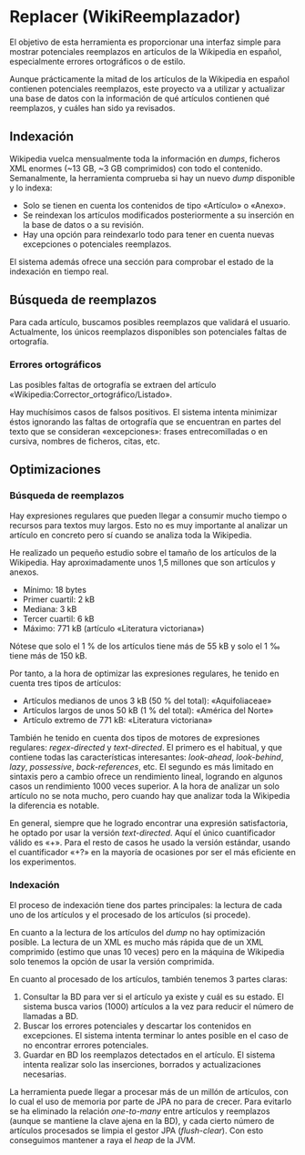 # Replacer (WikiReemplazador)

El objetivo de esta herramienta es proporcionar una interfaz simple para
mostrar potenciales reemplazos en artículos de la Wikipedia en español,
especialmente errores ortográficos o de estilo. 

Aunque prácticamente la mitad de los artículos de la Wikipedia en español
contienen potenciales reemplazos, este proyecto va a utilizar y actualizar
una base de datos con la información de qué artículos contienen qué
reemplazos, y cuáles han sido ya revisados.


## Indexación

Wikipedia vuelca mensualmente toda la información en _dumps_, ficheros XML
enormes (~13 GB, ~3 GB comprimidos) con todo el contenido. Semanalmente,
la herramienta comprueba si hay un nuevo _dump_ disponible y lo indexa:
- Solo se tienen en cuenta los contenidos de tipo «Artículo» o «Anexo».
- Se reindexan los artículos modificados posteriormente a su inserción en
la base de datos o a su revisión.
- Hay una opción para reindexarlo todo para tener en cuenta nuevas
excepciones o potenciales reemplazos.

El sistema además ofrece una sección para comprobar el estado de la
indexación en tiempo real.

## Búsqueda de reemplazos

Para cada artículo, buscamos posibles reemplazos que validará el usuario.
Actualmente, los únicos reemplazos disponibles son potenciales faltas de
ortografía.

### Errores ortográficos

Las posibles faltas de ortografía se extraen del artículo
«Wikipedia:Corrector_ortográfico/Listado».

Hay muchísimos casos de falsos positivos. El sistema intenta minimizar
éstos ignorando las faltas de ortografía que se encuentran en partes del
texto que se consideran «excepciones»: frases entrecomilladas o en cursiva,
nombres de ficheros, citas, etc.


## Optimizaciones

### Búsqueda de reemplazos

Hay expresiones regulares que pueden llegar a consumir mucho tiempo o recursos
para textos muy largos. Esto no es muy importante al analizar un artículo en
concreto pero sí cuando se analiza toda la Wikipedia.

He realizado un pequeño estudio sobre el tamaño de los artículos de la
Wikipedia. Hay aproximadamente unos 1,5 millones que son artículos y anexos.
* Mínimo: 18 bytes
* Primer cuartil: 2 kB
* Mediana: 3 kB
* Tercer cuartil: 6 kB
* Máximo: 771 kB (artículo «Literatura victoriana»)

Nótese que solo el 1 % de los artículos tiene más de 55 kB y solo el 1 ‰ tiene más
de 150 kB.

Por tanto, a la hora de optimizar las expresiones regulares, he tenido en
cuenta tres tipos de artículos:
* Artículos medianos de unos 3 kB (50 % del total): «Aquifoliaceae»
* Artículos largos de unos 50 kB (1 % del total): «América del Norte»
* Artículo extremo de 771 kB: «Literatura victoriana»

También he tenido en cuenta dos tipos de motores de expresiones regulares:
_regex-directed_ y _text-directed_. El primero es el habitual, y que
contiene todas las características interesantes: _look-ahead_, _look-behind_,
_lazy_, _possessive_, _back-references_, etc. El segundo es más limitado en
sintaxis pero a cambio ofrece un rendimiento lineal, logrando en algunos
casos un rendimiento 1000 veces superior. A la hora de analizar un solo
artículo no se nota mucho, pero cuando hay que analizar toda la Wikipedia
la diferencia es notable.

En general, siempre que he logrado encontrar una expresión satisfactoria,
he optado por usar la versión _text-directed_. Aquí el único cuantificador
válido es «+». Para el resto de casos he usado la versión estándar,
usando el cuantificador «+?» en la mayoría de ocasiones por ser el más
eficiente en los experimentos.

### Indexación

El proceso de indexación tiene dos partes principales: la lectura de cada uno
de los artículos y el procesado de los artículos (si procede).

En cuanto a la lectura de los artículos del _dump_ no hay optimización posible.
La lectura de un XML es mucho más rápida que de un XML comprimido (estimo que
unas 10 veces) pero en la máquina de Wikipedia solo tenemos la opción de usar
la versión comprimida.

En cuanto al procesado de los artículos, también tenemos 3 partes claras:
1. Consultar la BD para ver si el artículo ya existe y cuál es su estado.
El sistema busca varios (1000) artículos a la vez para reducir el número
de llamadas a BD.
2. Buscar los errores potenciales y descartar los contenidos en excepciones.
El sistema intenta terminar lo antes posible en el caso de no encontrar
errores potenciales.
3. Guardar en BD los reemplazos detectados en el artículo. El sistema
intenta realizar solo las inserciones, borrados y actualizaciones necesarias.

La herramienta puede llegar a procesar más de un millón de artículos, con
lo cual el uso de memoria por parte de JPA no para de crecer. Para evitarlo
se ha eliminado la relación _one-to-many_ entre artículos y reemplazos
(aunque se mantiene la clave ajena en la BD), y cada cierto número de
artículos procesados se limpia el gestor JPA (_flush-clear_). Con esto
conseguimos mantener a raya el _heap_ de la JVM.

